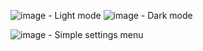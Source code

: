 ![image](https://github.com/user-attachments/assets/7a9ead5a-c2e1-4ccd-8972-234306dbbb34) - Light mode
![image](https://github.com/user-attachments/assets/9e7523fc-30b5-4d48-b336-01dbb6383a8e) - Dark mode

![image](https://github.com/user-attachments/assets/51e7be00-ead7-44d7-b5bc-e329cb574691) - Simple settings menu


